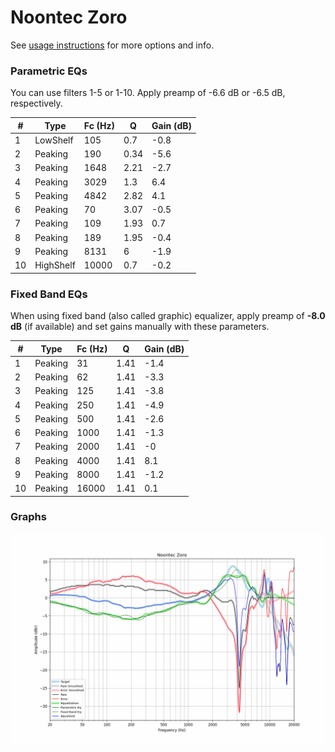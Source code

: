 # Noontec Zoro
See [usage instructions](https://github.com/jaakkopasanen/AutoEq#usage) for more options and info.

### Parametric EQs
You can use filters 1-5 or 1-10. Apply preamp of -6.6 dB or -6.5 dB, respectively.

|   # | Type      |   Fc (Hz) |    Q |   Gain (dB) |
|-----|-----------|-----------|------|-------------|
|   1 | LowShelf  |       105 | 0.7  |        -0.8 |
|   2 | Peaking   |       190 | 0.34 |        -5.6 |
|   3 | Peaking   |      1648 | 2.21 |        -2.7 |
|   4 | Peaking   |      3029 | 1.3  |         6.4 |
|   5 | Peaking   |      4842 | 2.82 |         4.1 |
|   6 | Peaking   |        70 | 3.07 |        -0.5 |
|   7 | Peaking   |       109 | 1.93 |         0.7 |
|   8 | Peaking   |       189 | 1.95 |        -0.4 |
|   9 | Peaking   |      8131 | 6    |        -1.9 |
|  10 | HighShelf |     10000 | 0.7  |        -0.2 |

### Fixed Band EQs
When using fixed band (also called graphic) equalizer, apply preamp of **-8.0 dB** (if available) and set gains manually with these parameters.

|   # | Type    |   Fc (Hz) |    Q |   Gain (dB) |
|-----|---------|-----------|------|-------------|
|   1 | Peaking |        31 | 1.41 |        -1.4 |
|   2 | Peaking |        62 | 1.41 |        -3.3 |
|   3 | Peaking |       125 | 1.41 |        -3.8 |
|   4 | Peaking |       250 | 1.41 |        -4.9 |
|   5 | Peaking |       500 | 1.41 |        -2.6 |
|   6 | Peaking |      1000 | 1.41 |        -1.3 |
|   7 | Peaking |      2000 | 1.41 |        -0   |
|   8 | Peaking |      4000 | 1.41 |         8.1 |
|   9 | Peaking |      8000 | 1.41 |        -1.2 |
|  10 | Peaking |     16000 | 1.41 |         0.1 |

### Graphs
![](./Noontec%20Zoro.png)
